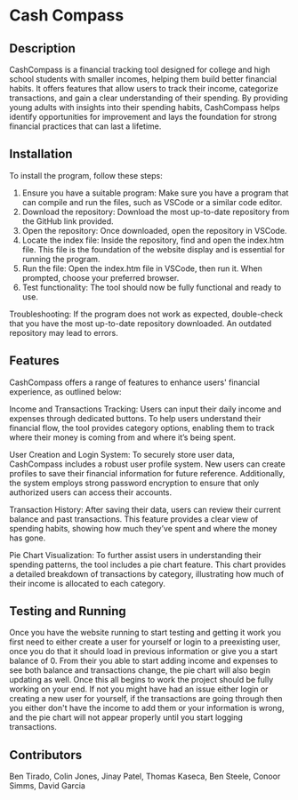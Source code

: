 # Cash Compass

## Description

CashCompass is a financial tracking tool designed for college and high school students with smaller incomes, helping them build better financial habits. It offers features that allow users to track their income, categorize transactions, and gain a clear understanding of their spending. By providing young adults with insights into their spending habits, CashCompass helps identify opportunities for improvement and lays the foundation for strong financial practices that can last a lifetime.

## Installation

To install the program, follow these steps:

1. Ensure you have a suitable program: Make sure you have a program that can compile and run the files, such as VSCode or a similar code editor.
2. Download the repository: Download the most up-to-date repository from the GitHub link provided.
3. Open the repository: Once downloaded, open the repository in VSCode.
4. Locate the index file: Inside the repository, find and open the index.htm file. This file is the foundation of the website display and is essential for running the program.
5. Run the file: Open the index.htm file in VSCode, then run it. When prompted, choose your preferred browser.
6. Test functionality: The tool should now be fully functional and ready to use.

Troubleshooting:
If the program does not work as expected, double-check that you have the most up-to-date repository downloaded. An outdated repository may lead to errors.
## Features

CashCompass offers a range of features to enhance users' financial experience, as outlined below:

Income and Transactions Tracking:
Users can input their daily income and expenses through dedicated buttons. To help users understand their financial flow, the tool provides category options, enabling them to track where their money is coming from and where it’s being spent.

User Creation and Login System:
To securely store user data, CashCompass includes a robust user profile system. New users can create profiles to save their financial information for future reference. Additionally, the system employs strong password encryption to ensure that only authorized users can access their accounts.

Transaction History:
After saving their data, users can review their current balance and past transactions. This feature provides a clear view of spending habits, showing how much they’ve spent and where the money has gone.

Pie Chart Visualization:
To further assist users in understanding their spending patterns, the tool includes a pie chart feature. This chart provides a detailed breakdown of transactions by category, illustrating how much of their income is allocated to each category.

## Testing and Running

Once you have the website running to start testing and getting it work you first need to either create a user for yourself or login to a preexisting user, once you do that it should load in previous information or give you a start balance of 0. From their you able to start adding income and expenses to see both balance and transactions change, the pie chart will also begin updating as well. Once this all begins to work the project should be fully working on your end. If not you might have had an issue either login or creating a new user for yourself, if the transactions are going through then you either don't have the income to add them or your information is wrong, and the pie chart will not appear properly until you start logging transactions.

## Contributors

Ben Tirado,
Colin Jones,
Jinay Patel,
Thomas Kaseca,
Ben Steele,
Conoor Simms,
David Garcia
